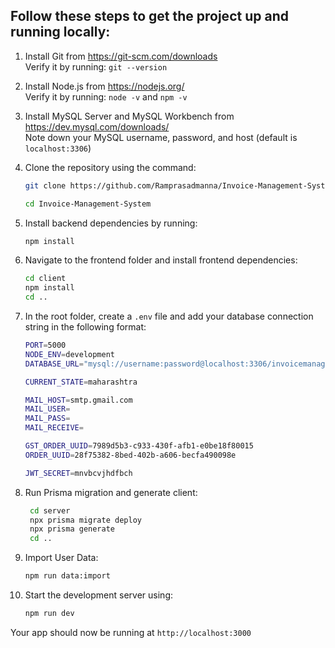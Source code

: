 ## Follow these steps to get the project up and running locally:


1. Install Git from https://git-scm.com/downloads  
   Verify it by running: `git --version`

2. Install Node.js from https://nodejs.org/  
   Verify it by running: `node -v` and `npm -v`

3. Install MySQL Server and MySQL Workbench from https://dev.mysql.com/downloads/   
   Note down your MySQL username, password, and host (default is `localhost:3306`)

4. Clone the repository using the command:  
   ```bash
   git clone https://github.com/Ramprasadmanna/Invoice-Management-System.git

   cd Invoice-Management-System
   ``` 


5. Install backend dependencies by running:
   ```bash 
   npm install
   ```

6. Navigate to the frontend folder and install frontend dependencies:  
   ```bash 
   cd client
   npm install
   cd ..
   ```

7. In the root folder, create a `.env` file and add your database connection string in the following format:

   ```bash
   PORT=5000
   NODE_ENV=development
   DATABASE_URL="mysql://username:password@localhost:3306/invoicemanagementsystem"

   CURRENT_STATE=maharashtra

   MAIL_HOST=smtp.gmail.com
   MAIL_USER=
   MAIL_PASS=
   MAIL_RECEIVE=

   GST_ORDER_UUID=7989d5b3-c933-430f-afb1-e0be18f80015
   ORDER_UUID=28f75382-8bed-402b-a606-becfa490098e

   JWT_SECRET=mnvbcvjhdfbch
   ```

8. Run Prisma migration and generate client:  
   ```bash
    cd server
    npx prisma migrate deploy
    npx prisma generate
    cd ..
   ```

9. Import User Data:  
   ```bash
   npm run data:import
   ```

10. Start the development server using:  
    ```bash
    npm run dev
    ```

Your app should now be running at `http://localhost:3000`